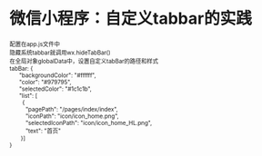 # 微信小程序：自定义tabbar的实践

<font size="1"><div>配置在app.js文件中</div><div>隐藏系统tabbar就调用wx.hideTabBar()</div><div>在全局对象globalData中，设置自定义tabBar的路径和样式<br></div><div><div>tabBar: {</div><div>&nbsp; &nbsp; &nbsp; "backgroundColor": "#ffffff",</div><div>&nbsp; &nbsp; &nbsp; "color": "#979795",</div><div>&nbsp; &nbsp; &nbsp; "selectedColor": "#1c1c1b",</div><div>&nbsp; &nbsp; &nbsp; "list": [</div><div>&nbsp; &nbsp; &nbsp; &nbsp; {</div><div>&nbsp; &nbsp; &nbsp; &nbsp; &nbsp; "pagePath": "/pages/index/index",</div><div>&nbsp; &nbsp; &nbsp; &nbsp; &nbsp; "iconPath": "icon/icon_home.png",</div><div>&nbsp; &nbsp; &nbsp; &nbsp; &nbsp; "selectedIconPath": "icon/icon_home_HL.png",</div><div>&nbsp; &nbsp; &nbsp; &nbsp; &nbsp; "text": "首页"</div></div><div>&nbsp; &nbsp; &nbsp; &nbsp;}]</div><div>}</div></font>

